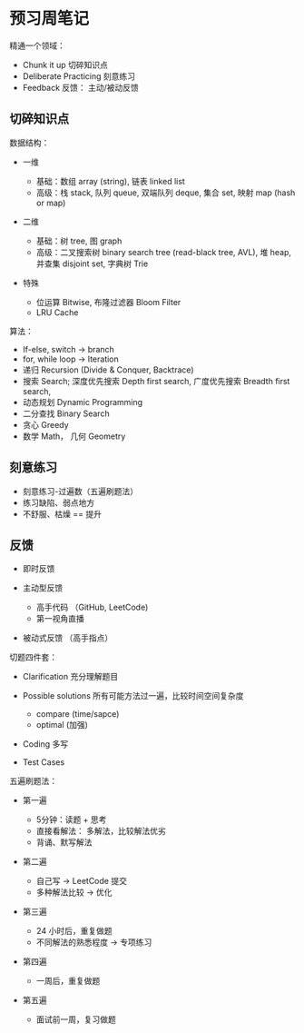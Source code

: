 # 预习周笔记

精通一个领域：

* Chunk it up     切碎知识点
* Deliberate Practicing    刻意练习
* Feedback      反馈： 主动/被动反馈 

## 切碎知识点

数据结构：

* 一维
  * 基础：数组 array (string), 链表 linked list
  * 高级：栈 stack, 队列 queue, 双端队列 deque, 集合 set, 映射 map (hash or map)

* 二维
  * 基础：树 tree, 图 graph
  * 高级：二叉搜索树 binary search tree (read-black tree, AVL), 堆 heap, 并查集 disjoint set, 字典树 Trie

* 特殊
  * 位运算 Bitwise, 布隆过滤器 Bloom Filter
  * LRU Cache

算法：

* If-else, switch -> branch
* for, while loop -> Iteration
* 递归 Recursion (Divide & Conquer, Backtrace)
* 搜索 Search; 深度优先搜索 Depth first search, 广度优先搜索 Breadth first search, 
* 动态规划 Dynamic Programming
* 二分查找 Binary Search
* 贪心  Greedy
* 数学 Math， 几何 Geometry


## 刻意练习

* 刻意练习-过遍数（五遍刷题法）
* 练习缺陷、弱点地方
* 不舒服、枯燥 == 提升

## 反馈 

* 即时反馈
* 主动型反馈
  * 高手代码 （GitHub, LeetCode)
  * 第一视角直播

*  被动式反馈 （高手指点）



切题四件套：

* Clarification   充分理解题目
* Possible solutions    所有可能方法过一遍，比较时间空间复杂度
  * compare (time/sapce)
  * optimal (加强)

* Coding 多写
* Test Cases



五遍刷题法：

* 第一遍
  * 5分钟：读题 + 思考
  * 直接看解法： 多解法，比较解法优劣
  * 背诵、默写解法

* 第二遍
  * 自己写 -> LeetCode 提交
  * 多种解法比较 -> 优化

* 第三遍
  * 24 小时后，重复做题
  * 不同解法的熟悉程度 -> 专项练习

* 第四遍
  * 一周后，重复做题

* 第五遍
  * 面试前一周，复习做题
